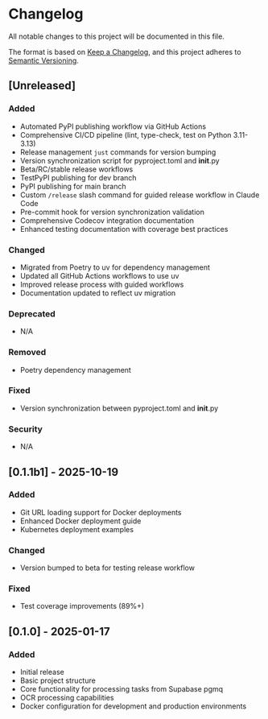 # Changelog

All notable changes to this project will be documented in this file.

The format is based on [Keep a Changelog](https://keepachangelog.com/en/1.0.0/),
and this project adheres to [Semantic Versioning](https://semver.org/spec/v2.0.0.html).

## [Unreleased]

### Added
- Automated PyPI publishing workflow via GitHub Actions
- Comprehensive CI/CD pipeline (lint, type-check, test on Python 3.11-3.13)
- Release management `just` commands for version bumping
- Version synchronization script for pyproject.toml and __init__.py
- Beta/RC/stable release workflows
- TestPyPI publishing for dev branch
- PyPI publishing for main branch
- Custom `/release` slash command for guided release workflow in Claude Code
- Pre-commit hook for version synchronization validation
- Comprehensive Codecov integration documentation
- Enhanced testing documentation with coverage best practices

### Changed
- Migrated from Poetry to uv for dependency management
- Updated all GitHub Actions workflows to use uv
- Improved release process with guided workflows
- Documentation updated to reflect uv migration

### Deprecated
- N/A

### Removed
- Poetry dependency management

### Fixed
- Version synchronization between pyproject.toml and __init__.py

### Security
- N/A

## [0.1.1b1] - 2025-10-19

### Added
- Git URL loading support for Docker deployments
- Enhanced Docker deployment guide
- Kubernetes deployment examples

### Changed
- Version bumped to beta for testing release workflow

### Fixed
- Test coverage improvements (89%+)

## [0.1.0] - 2025-01-17

### Added
- Initial release
- Basic project structure
- Core functionality for processing tasks from Supabase pgmq
- OCR processing capabilities
- Docker configuration for development and production environments
